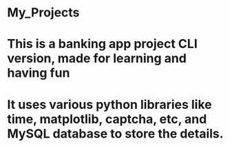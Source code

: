 # My_Projects
# This is a banking app project CLI version, made for learning and having fun 
# It uses various python libraries like time, matplotlib, captcha, etc,  and MySQL database to store the details.
